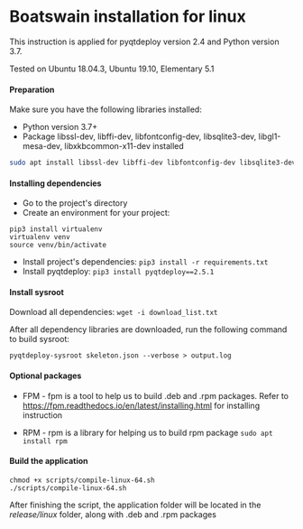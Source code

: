 # Boatswain installation for linux
This instruction is applied for pyqtdeploy version 2.4 and Python version 3.7.

Tested on Ubuntu 18.04.3, Ubuntu 19.10, Elementary 5.1
#### Preparation
Make sure you have the following libraries installed:
+ Python version 3.7+
+ Package libssl-dev, libffi-dev, libfontconfig-dev, libsqlite3-dev, libgl1-mesa-dev, libxkbcommon-x11-dev installed
```bash
sudo apt install libssl-dev libffi-dev libfontconfig-dev libsqlite3-dev libgl1-mesa-dev libxkbcommon-x11-dev
```
#### Installing dependencies  
+ Go to the project's directory  
+ Create an environment for your project:   
```  
pip3 install virtualenv  
virtualenv venv  
source venv/bin/activate  
```  
+ Install project's dependencies: `pip3 install -r requirements.txt`  
+ Install pyqtdeploy: `pip3 install pyqtdeploy==2.5.1`  

#### Install sysroot
Download all dependencies:
`wget -i download_list.txt`

After all dependency libraries are downloaded, run the following command to build sysroot:

`pyqtdeploy-sysroot skeleton.json --verbose > output.log` 

#### Optional packages
+ FPM - fpm is a tool to help us to build .deb and .rpm packages. Refer to https://fpm.readthedocs.io/en/latest/installing.html for installing instruction

+ RPM - rpm is a library for helping us to build rpm package `sudo apt install rpm`

#### Build the application
```
chmod +x scripts/compile-linux-64.sh
./scripts/compile-linux-64.sh
```
After finishing the script, the application folder will be located in the _release/linux_ folder, along with .deb and .rpm packages

